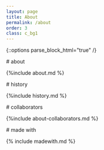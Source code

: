 ```yaml
---
layout: page
title: About
permalink: /about
order: 3
class: c_bg1
---
```

{::options parse_block_html="true" /}

<section >
# about

{%include about.md %}
</section>


<section>
# history

{%include history.md %}
</section>


<section>
# collaborators

{%include about-collaborators.md %}
</section>


<section>
# made with

{% include madewith.md %}
<section>
